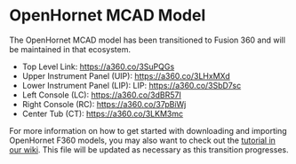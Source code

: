 # OpenHornet MCAD Model

The OpenHornet MCAD model has been transitioned to Fusion 360 and will be maintained in that ecosystem. 

* Top Level Link: https://a360.co/3SuPQGs
* Upper Instrument Panel (UIP): https://a360.co/3LHxMXd
* Lower Instrument Panel (LIP): LIP: https://a360.co/3SbD7sc
* Left Console (LC): https://a360.co/3dBR57I
* Right Console (RC): https://a360.co/37pBiWj
* Center Tub (CT): https://a360.co/3LKM3mc

For more information on how to get started with downloading and importing OpenHornet F360 models, you may also want to check out the [tutorial in our wiki](https://github.com/jrsteensen/OpenHornet/wiki/HOWTO:-Downloading-&-Importing-OpenHornet-F360-Models).
This file will be updated as necessary as this transition progresses.
